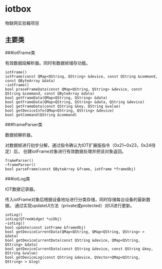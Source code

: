 iotbox
======

物联网实验箱项目

主要类
------

###iotFrame类

有效数据段解析器。同时有数据帧储存功能。

    iotFrame()
    iotFrame(const QMap<QString, QString> &device, const QString &command, const QByteArray &data)
    ~iotFrame()
    bool praseFrameData(const QMap<QString, QString> &device, const QString &command, const QByteArray &data)
    bool getFrameData(QMap<QString, QString> &data)
    bool getFrameData(QMap<QString, QString> &data, QString &device)
    bool getFrameData(const QString &key, QString &value)
    bool getDeviceInfo(QMap<QString, QString> &device)
    bool getCommand(QString &command)

###frameParser类

数据帧解析器。

对数据帧进行初步分解，通过指令确认为IOT扩展版指令（0x21~0x23，0x24待定）后，
创建iotFrame对象进行有效数据处理并把该对象返回。

    frameParser()
    ~frameParser()
    bool parseFrame(const QByteArray &frame, iotFrame *frameObj)

###iotLog类

IOT数据记录器。

传入iotFrame对象后根据设备地址进行分类存储，同时存储每台设备的最新数据。
通过实现updateUI方法（private或protected）对UI进行更新。

    iotLog()
    iotLog(QTreeWidget *uiObj)
    ~iotLog()
    bool update(const iotFrame &frameObj)
    bool getDeviceCurrentData(QMap<QString, QMap<QString, QString> > &data)
    bool getDeviceCurrentData(const QString &device, QMap<QString, QString> &data)
    bool getDeviceCurrentData(const QString &device, const QString &key, QString &value)
    bool getDeviceLog(const QString &device, QVector<QMap<QString, QString> > &log)

